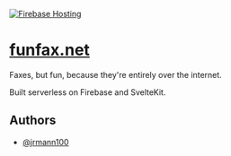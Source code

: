 [![Firebase Hosting](https://github.com/jrmann100/funfax/actions/workflows/firebase-hosting.yml/badge.svg)](https://github.com/jrmann100/funfax/actions/workflows/firebase-hosting.yml)

# [funfax.net](https://funfax.net)

Faxes, but fun, because they're entirely over the internet.

Built serverless on Firebase and SvelteKit.

## Authors

- [@jrmann100](https://github.com/jrmann100)
